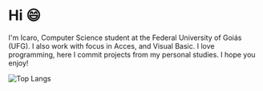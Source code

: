 # Hi 😄

I'm Icaro, Computer Science student at the Federal University of Goiás (UFG). I also work with focus in Acces, and Visual Basic. I love programming, here I commit projects from my personal studies. I hope you enjoy!

![Top Langs](https://github-readme-stats.vercel.app/api/top-langs/?username=icaroccaetano)
